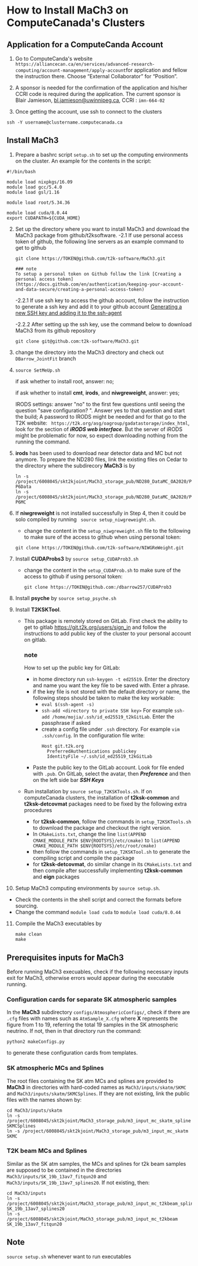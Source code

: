 # How to Install MaCh3 on ComputeCanada's Clusters
## Application for a ComputeCanda Account
 1. Go to ComputeCanda's website ` https://alliancecan.ca/en/services/advanced-research-computing/account-management/apply-account`for application and fellow the instruction there.
 Choose “External Collaborator” for “Position”.

 2. A sponsor is needed for the confirmation of the application and his/her CCRI code is required during the application. The current sponsor is Blair Jamieson, bl.jamieson@uwinnipeg.ca, CCRI : `imn-664-02`

 3. Once getting the account, use ssh to connect to the clusters
 ```
 ssh -Y username@clustername.computecanada.ca
 ```
## Install MaCh3
1. Prepare a bashrc script `setup.sh` to set up the computing environments on the cluster. An example for the contents in the script:
```
#!/bin/bash

module load nixpkgs/16.09
module load gcc/5.4.0
module load gsl/1.16

module load root/5.34.36

module load cuda/8.0.44
export CUDAPATH=${CUDA_HOME}
```

2. Set up the directory where you want to install MaCh3 and download the MaCh3 package from github/t2ksoftware.
    -2.1 If use personal access token of github, the following line servers as an example command to get to github
      ```
      git clone https://TOKEN@github.com/t2k-software/MaCh3.git
      ```
      
       ### note
       To setup a personal token on Github follow the link [Creating a personal access token](https://docs.github.com/en/authentication/keeping-your-account-and-data-secure/creating-a-personal-access-token)
   
    -2.2.1 If use ssh key to access the github account, follow the instruction to generate a ssh key and add it to your github account
      [Generating a new SSH key and adding it to the ssh-agent](https://docs.github.com/en/authentication/connecting-to-github-with-ssh/generating-a-new-ssh-key-and-adding-it-to-the-ssh-agent?platform=linux)

    -2.2.2 After setting up the ssh key, use the command below to download MaCh3 from its github repository
      ```
      git clone git@github.com:t2k-software/MaCh3.git
      ```
   
4. change the directory into the MaCh3 directory and check out `DBarrow_JointFit` branch

5. `source SetMeUp.sh`

    if ask whether to install root, answer: no;
    
    if ask whether to install **cmt**, **irods**, and **niwgreweight**, answer: yes;

    IRODS settings:
    answer "no" to the first few questions until seeing the question "save configuration? ". Answer yes to that question and start the build;
A password to IRODS might be needed and for that go to the T2K website: ` https://t2k.org/asg/oagroup/gadatastorage/index_html`, look for the section of ***iRODS web interface***. 
But the server of iRODS might be problematic for now, so expect downloading nothing from the running the command.

6. **irods** has been used to download near detector data and MC but not anymore. To prepare the ND280 files, link the existing files on Cedar to the directory where the subdirecory **MaCh3** is by   
   ```
   ln -s /project/6008045/skt2kjoint/MaCh3_storage_pub/ND280_DataMC_OA2020/P6Data P6Data
   ln -s /project/6008045/skt2kjoint/MaCh3_storage_pub/ND280_DataMC_OA2020/P6MC P6MC
   ```

7. If **niwgreweight** is not installed successfully in Step 4, then it could be solo compiled by running ` source setup_niwgreweight.sh`.
   - change the content in the `setup_niwgreweight.sh` file to the following to make sure of the access to github when using personal token:
    ```
    git clone https://TOKEN@github.com/t2k-software/NIWGReWeight.git
    ```
8. Install **CUDAProbs3** by `source setup_CUDAProb3.sh`
   - change the content in the `setup_CUDAProb.sh` to make sure of the access to github if using personal token:
     ```
     git clone https://TOKEN@github.com:/dbarrow257/CUDAProb3
     ```

9. Install **psyche** by `source setup_psyche.sh`

10. Install **T2KSKTool**. 
 
    - This package is remotely stored on GitLab. First check the ability to get to gitlab https://git.t2k.org/users/sign_in and follow the instructions to add public key of the cluster to your personal account on gitlab.
      ### note
      How to set up the public key for GitLab:
      - in home directory run `ssh-keygen -t ed25519`. Enter the directory and name you want the key file to be saved with. Enter a phrase.
      - if the key file is not stored with the default directory or name, the following steps should be taken to make the key workable:
        - `eval $(ssh-agent -s)` 
        - `ssh-add <directory to private SSH key>` For example `ssh-add /home/mojia/.ssh/id_ed25519_t2kGitLab`. Enter the passphrase if asked
        - create a config file under `.ssh` directory. For example `vim .ssh/config`. In the configuration file write:
          ```
          Host git.t2k.org
            PreferredAuthentications publickey
            IdentityFile ~/.ssh/id_ed25519_t2kGitLab
          ```  
      - Paste the public key to the GitLab account. Look for file ended with `.pub`. On GitLab, select the avatar, then ***Preference*** and then on the left side bar ***SSH Keys***

    - Run installation by `source setup_T2KSKTools.sh`. If on computeCanada clusters, the installation of **t2ksk-common** and **t2ksk-detcovmat** packages need to be fixed by the following extra procedures
      - for **t2ksk-common**, follow the commands in `setup_T2KSKTools.sh` to download the package and checkout the right version.
      - In `CMakeLists.txt`, change the line `list(APPEND CMAKE_MODULE_PATH $ENV{ROOTSYS}/etc/cmake)` to `list(APPEND CMAKE_MODULE_PATH $ENV{ROOTSYS}/etc/root/cmake)`
      - then follow the commands in `setup_T2KSKTool.sh` to generate the compiling script and compile the package
      - for **t2ksk-detcovmat**, do similar change in its `CMakeLists.txt` and then compile after successfully implementing **t2ksk-common** and **eign** packages
    
11. Setup MaCh3 computing environments by `source setup.sh`.
   - Check the contents in the shell script and correct the formats before sourcing.
   - Change the command `module load cuda` to `module load cuda/8.0.44` 

11. Compile the MaCh3 executables by  
    ```
    make clean
    make
    ```
## Prerequisites inputs for MaCh3
Before running MaCh3 execuables, check if the following necessary inputs exit for MaCh3, otherwise errors would appear during the executable running.

### Configuration cards for separate SK atmospheric samples
In the **MaCh3** subdirectory `configs/AtmosphericConfigs/`, check if there are `.cfg` files with names such as `AtmSample_X.cfg` where **X** represents the figure from 1 to 19, referring the total 19 samples in the SK atmospheric neutrino. If not, then in that directory run the command:
```
python2 makeConfigs.py
```
to generate these configuration cards from templates.

### SK atmospheric MCs and Splines
The root files containing the SK atm MCs and splines are provided to **MaCh3** in directories with hard-coded names as `MaCh3/inputs/skatm/SKMC` and `MaCh3/inputs/skatm/SKMCSplines`. If they are not existing, link the public files with the names shown by:
```
cd MaCh3/inputs/skatm
ln -s /project/6008045/skt2kjoint/MaCh3_storage_pub/m3_input_mc_skatm_spline SKMCSplines
ln -s /project/6008045/skt2kjoint/MaCh3_storage_pub/m3_input_mc_skatm SKMC
```

### T2K beam MCs and Splines
Similar as the SK atm samples, the MCs and splines for t2k beam samples are supposed to be contained in the directories `MaCh3/inputs/SK_19b_13av7_fitqun20` and `MaCh3/inputs/SK_19b_13av7_splines20`. If not existing, then:
```
cd MaCh3/inputs
ln -s /project/6008045/skt2kjoint/MaCh3_storage_pub/m3_input_mc_t2kbeam_spline SK_19b_13av7_splines20
ln -s /project/6008045/skt2kjoint/MaCh3_storage_pub/m3_input_mc_t2kbeam SK_19b_13av7_fitqun20 
```


## Note
`source setup.sh` whenever want to run executables
